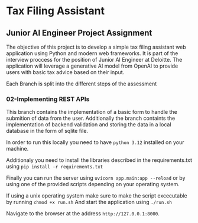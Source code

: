 # Tax Filing Assistant


## Junior AI Engineer Project Assignment

The objective of this project is to develop a simple tax filing assistant web application
using Python and modern web frameworks. 
It is part of the interview proccess for the position of Junior AI Engineer at Deloitte.
The application will leverage a generative AI model from
OpenAI to provide users with basic tax advice based on their input.

Each Branch is split into the different steps of the assessment

### 02-Implementing REST APIs

This branch contains the implementation of a basic form to handle the submition of data from the user. Additionally the branch containts the implementation of backend validation and storing the data in a local database in the form of sqlite file.

In order to run this locally you need to have `python 3.12` installed on your machine.

Additionaly you need to install the libraries described in the requirements.txt using `pip install -r requirements.txt`

Finally you can run the server using `uvicorn app.main:app --reload` or by using one of the provided scripts depending on your operating system.

If using a unix operating system make sure to make the script excecutable by running `chmod +x run.sh` And start the application using `./run.sh`

Navigate to the browser at the address `http://127.0.0.1:8000`.